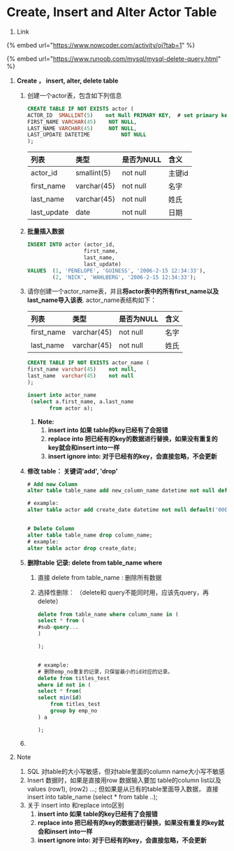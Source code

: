 # Create, Insert and Alter Actor Table

1. Link

{% embed url="https://www.nowcoder.com/activity/oj?tab=1" %}

{% embed url="https://www.runoob.com/mysql/mysql-delete-query.html" %}



1. **Create ， insert,  alter,  delete  table** 
   1. 创建一个actor表，包含如下列信息

      ```sql
      CREATE TABLE IF NOT EXISTS actor (
      ACTOR_ID  SMALLINT(5)    not Null PRIMARY KEY,  # set primary key
      FIRST_NAME VARCHAR(45)    NOT NULL,
      LAST_NAME VARCHAR(45)     NOT NULL,
      LAST_UPDATE DATETIME          NOT NULL
      );
      ```

      | 列表 | 类型 | 是否为NULL | 含义 |
      | :--- | :--- | :--- | :--- |
      | actor\_id | smallint\(5\) | not null | 主键id |
      | first\_name | varchar\(45\) | not null | 名字 |
      | last\_name | varchar\(45\) | not null | 姓氏 |
      | last\_update | date | not null | 日期 |

   2. **批量插入数据**

      ```sql
      INSERT INTO actor (actor_id,
                        first_name,
                        last_name,
                        last_update) 
      VALUES  (1, 'PENELOPE', 'GUINESS', '2006-2-15 12:34:33'),
              (2, 'NICK', 'WAHLBERG', '2006-2-15 12:34:33');
      ```

   3. 请你创建一个actor\_name表，并且**将actor表中的所有first\_name以及last\_name导入该表**. actor\_name表结构如下：

      | 列表 | 类型 | 是否为NULL | 含义 |
      | :--- | :--- | :--- | :--- |
      | first\_name | varchar\(45\) | not null | 名字 |
      | last\_name | varchar\(45\) | not null | 姓氏 |

      ```sql
      CREATE TABLE IF NOT EXISTS actor_name (
      first_name varchar(45)    not null,
      last_name  varchar(45)    not null
      );

      insert into actor_name
       (select a.first_name, a.last_name
             from actor a);
      ```

      1. **Note:**
         1. **insert  into 如果 table的key已经有了会报错**
         2. **replace into 把已经有的key的数据进行替换，如果没有重复的key就会和insert into一样**
         3. **insert ignore into: 对于已经有的key，会直接忽略，不会更新**

   4. **修改 table： 关键词'add', 'drop'**

      ```sql
      # Add new Column
      alter table table_name add new_column_name datetime not null default('0000-00-00 00:00:00');       

      # example:
      alter table actor add create_date datetime not null default('0000-00-00 00:00:00');       


      # Delete Column
      alter table table_name drop column_name;  
      # example:
      alter table actor drop create_date;
      ```

   5. **删除table 记录:   delete from table\_name  where**
      1. 直接  delete from table\_name :  删除所有数据
      2. 选择性删除：  （delete和 query不能同时用，应该先query，再delete）

         ```sql
         delete from table_name where column_name in (
         select * from (
         #sub-query...
         )

         );


         # example:
         # 删除emp_no重复的记录，只保留最小的id对应的记录。
         delete from titles_test
         where id not in (
         select * from(
         select min(id)
             from titles_test
             group by emp_no
         ) a

         );
         ```
   6. 
2. Note

   1. SQL 对table的大小写敏感，但对table里面的column name大小写不敏感
   2.  Insert 数据时，如果是直接用row 数据输入要加 table的column list以及 values \(row1\), \(row2\) ...;   但如果是从已有的table里面导入数据， 直接insert into table\_name  \(select \* from table ..\);
   3. 关于 insert into 和replace into区别
      1. **insert  into 如果 table的key已经有了会报错**
      2. **replace into 把已经有的key的数据进行替换，如果没有重复的key就会和insert into一样**
      3. **insert ignore into: 对于已经有的key，会直接忽略，不会更新**

  

